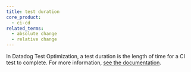 ```yaml
---
title: test duration
core_product:
  - ci-cd
related_terms:
  - absolute change
  - relative change
---
```

In Datadog Test Optimization, a test duration is the length of time for a CI test to complete. For more information, <a href="/continuous_integration/explorer/?tab=testruns">see the documentation</a>.